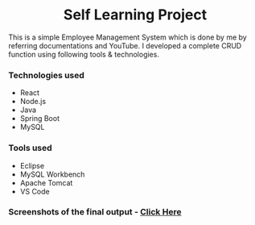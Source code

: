<h1 align="center">Self Learning Project</h1>

<p>This is a simple Employee Management System which is done by me by referring documentations and YouTube. I developed a complete CRUD
function using following tools & technologies.</p>
  
<h3>Technologies used</h3>
<ul>
  <li>React</li>
  <li>Node.js</li>
  <li>Java</li>
  <li>Spring Boot</li>
  <li>MySQL</li>
</ul>

<h3>Tools used</h3>
<ul>
  <li>Eclipse</li>
  <li>MySQL Workbench</li>
  <li>Apache Tomcat</li>
  <li>VS Code</li>
</ul>

<h3>Screenshots of the final output - <a href="https://drive.google.com/drive/folders/1py4GVhHMRKceU4mqClwasgADqJML9mS_?usp=sharing">Click Here</a></h3>

